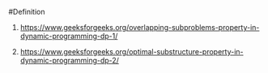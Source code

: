 #Definition

1. https://www.geeksforgeeks.org/overlapping-subproblems-property-in-dynamic-programming-dp-1/

2. https://www.geeksforgeeks.org/optimal-substructure-property-in-dynamic-programming-dp-2/